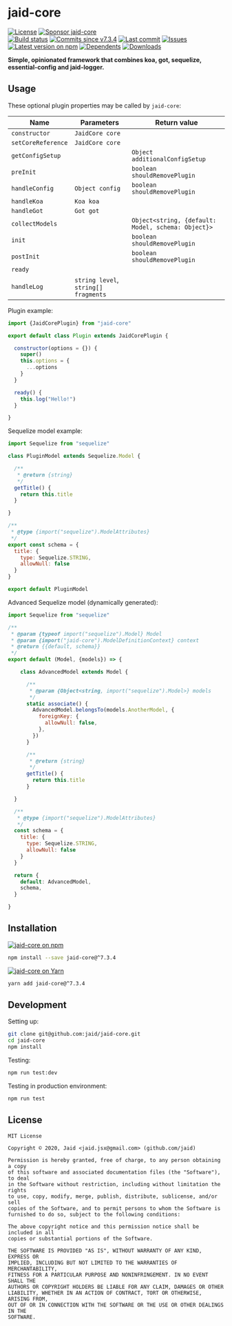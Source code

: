 # jaid-core


<a href="https://raw.githubusercontent.com/jaid/jaid-core/master/license.txt"><img src="https://img.shields.io/github/license/jaid/jaid-core?style=flat-square" alt="License"/></a> <a href="https://github.com/sponsors/jaid"><img src="https://img.shields.io/badge/<3-Sponsor-FF45F1?style=flat-square" alt="Sponsor jaid-core"/></a>  
<a href="https://actions-badge.atrox.dev/jaid/jaid-core/goto"><img src="https://img.shields.io/endpoint.svg?style=flat-square&url=https%3A%2F%2Factions-badge.atrox.dev%2Fjaid%2Fjaid-core%2Fbadge" alt="Build status"/></a> <a href="https://github.com/jaid/jaid-core/commits"><img src="https://img.shields.io/github/commits-since/jaid/jaid-core/v7.3.4?style=flat-square&logo=github" alt="Commits since v7.3.4"/></a> <a href="https://github.com/jaid/jaid-core/commits"><img src="https://img.shields.io/github/last-commit/jaid/jaid-core?style=flat-square&logo=github" alt="Last commit"/></a> <a href="https://github.com/jaid/jaid-core/issues"><img src="https://img.shields.io/github/issues/jaid/jaid-core?style=flat-square&logo=github" alt="Issues"/></a>  
<a href="https://npmjs.com/package/jaid-core"><img src="https://img.shields.io/npm/v/jaid-core?style=flat-square&logo=npm&label=latest%20version" alt="Latest version on npm"/></a> <a href="https://github.com/jaid/jaid-core/network/dependents"><img src="https://img.shields.io/librariesio/dependents/npm/jaid-core?style=flat-square&logo=npm" alt="Dependents"/></a> <a href="https://npmjs.com/package/jaid-core"><img src="https://img.shields.io/npm/dm/jaid-core?style=flat-square&logo=npm" alt="Downloads"/></a>

**Simple, opinionated framework that combines koa, got, sequelize, essential-config and jaid-logger.**









## Usage

These optional plugin properties may be called by `jaid-core`:

Name|Parameters|Return value
---|---|---
`constructor`|`JaidCore core`
`setCoreReference`|`JaidCore core`
`getConfigSetup`||`Object additionalConfigSetup`
`preInit`||`boolean shouldRemovePlugin`
`handleConfig`|`Object config`|`boolean shouldRemovePlugin`
`handleKoa`|`Koa koa`
`handleGot`|`Got got`
`collectModels`||`Object<string, {default: Model, schema: Object}>`
`init`||`boolean shouldRemovePlugin`
`postInit`||`boolean shouldRemovePlugin`
`ready`|
`handleLog`|`string level`, `string[] fragments`|

Plugin example:

```js
import {JaidCorePlugin} from "jaid-core"

export default class Plugin extends JaidCorePlugin {

  constructor(options = {}) {
    super()
    this.options = {
      ...options
    }
  }

  ready() {
    this.log("Hello!")
  }

}
```

Sequelize model example:

```js
import Sequelize from "sequelize"

class PluginModel extends Sequelize.Model {

  /**
   * @return {string}
   */
  getTitle() {
    return this.title
  }

}

/**
 * @type {import("sequelize").ModelAttributes}
 */
export const schema = {
  title: {
    type: Sequelize.STRING,
    allowNull: false
  }
}

export default PluginModel
```

Advanced Sequelize model (dynamically generated):

```js
import Sequelize from "sequelize"

/**
 * @param {typeof import("sequelize").Model} Model
 * @param {import("jaid-core").ModelDefinitionContext} context
 * @return {{default, schema}}
 */
export default (Model, {models}) => {

    class AdvancedModel extends Model {

      /**
       * @param {Object<string, import("sequelize").Model>} models
       */
      static associate() {
        AdvancedModel.belongsTo(models.AnotherModel, {
          foreignKey: {
            allowNull: false,
          },
        })
      }

      /**
       * @return {string}
       */
      getTitle() {
        return this.title
      }

  }

  /**
   * @type {import("sequelize").ModelAttributes}
   */
  const schema = {
    title: {
      type: Sequelize.STRING,
      allowNull: false
    }
  }

  return {
    default: AdvancedModel,
    schema,
  }

}
```





## Installation
<a href="https://npmjs.com/package/jaid-core"><img src="https://img.shields.io/badge/npm-jaid--core-C23039?style=flat-square&logo=npm" alt="jaid-core on npm"/></a>
```bash
npm install --save jaid-core@^7.3.4
```
<a href="https://yarnpkg.com/package/jaid-core"><img src="https://img.shields.io/badge/Yarn-jaid--core-2F8CB7?style=flat-square&logo=yarn&logoColor=white" alt="jaid-core on Yarn"/></a>
```bash
yarn add jaid-core@^7.3.4
```







## Development



Setting up:
```bash
git clone git@github.com:jaid/jaid-core.git
cd jaid-core
npm install
```
Testing:
```bash
npm run test:dev
```
Testing in production environment:
```bash
npm run test
```


## License
```text
MIT License

Copyright © 2020, Jaid <jaid.jsx@gmail.com> (github.com/jaid)

Permission is hereby granted, free of charge, to any person obtaining a copy
of this software and associated documentation files (the "Software"), to deal
in the Software without restriction, including without limitation the rights
to use, copy, modify, merge, publish, distribute, sublicense, and/or sell
copies of the Software, and to permit persons to whom the Software is
furnished to do so, subject to the following conditions:

The above copyright notice and this permission notice shall be included in all
copies or substantial portions of the Software.

THE SOFTWARE IS PROVIDED "AS IS", WITHOUT WARRANTY OF ANY KIND, EXPRESS OR
IMPLIED, INCLUDING BUT NOT LIMITED TO THE WARRANTIES OF MERCHANTABILITY,
FITNESS FOR A PARTICULAR PURPOSE AND NONINFRINGEMENT. IN NO EVENT SHALL THE
AUTHORS OR COPYRIGHT HOLDERS BE LIABLE FOR ANY CLAIM, DAMAGES OR OTHER
LIABILITY, WHETHER IN AN ACTION OF CONTRACT, TORT OR OTHERWISE, ARISING FROM,
OUT OF OR IN CONNECTION WITH THE SOFTWARE OR THE USE OR OTHER DEALINGS IN THE
SOFTWARE.
```
